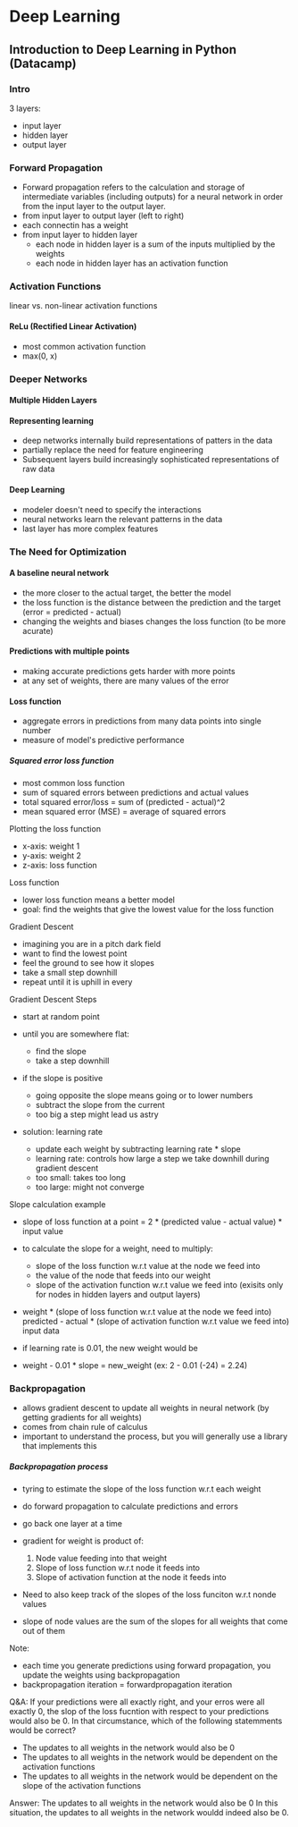 

# Deep Learning

## Introduction to Deep Learning in Python  (Datacamp)

### Intro
3 layers:
* input layer
* hidden layer
* output layer

### Forward Propagation
- Forward propagation refers to the calculation and storage of intermediate variables (including outputs) for a neural network in order from the input layer to the output layer.
- from input layer to output layer (left to right)
- each connectin has a weight
- from input layer to hidden layer
  - each node in hidden layer is a sum of the inputs multiplied by the weights
  - each node in hidden layer has an activation function


### Activation Functions
linear vs. non-linear activation functions

#### ReLu (Rectified Linear Activation)
- most common activation function
- max(0, x)

### Deeper Networks

#### Multiple Hidden Layers

#### Representing learning
* deep networks internally build representations of patters in the data
* partially replace the need for feature engineering
* Subsequent layers build increasingly sophisticated representations of raw data

#### Deep Learning
* modeler doesn't need to specify the interactions
* neural networks learn the relevant patterns in the data
* last layer has more complex features


### The Need for Optimization
#### A baseline neural network
* the more closer to the actual target, the better the model
* the loss function is the distance between the prediction and the target (error = predicted - actual)
* changing the weights and biases changes the loss function (to be more acurate)

#### Predictions with multiple points
* making accurate predictions gets harder with more points
* at any set of weights, there are many values of the error

#### Loss function
* aggregate errors in predictions from many data points into single number
* measure of model's predictive performance

##### Squared error loss function
* most common loss function
* sum of squared errors between predictions and actual values
* total squared error/loss = sum of (predicted - actual)^2
* mean squared error (MSE) = average of squared errors

Plotting the loss function
* x-axis: weight 1
* y-axis: weight 2
* z-axis: loss function

Loss function
* lower loss function means a better model
* goal: find the weights that give the lowest value for the loss function

Gradient Descent
* imagining you are in a pitch dark field
* want to find the lowest point
* feel the ground to see how it slopes
* take a small step downhill
* repeat until it is uphill in every 

Gradient Descent Steps
* start at random point
* until you are somewhere flat:
  * find the slope
  * take a step downhill

* if the slope is positive
  * going opposite the slope means going  or to lower numbers
  * subtract the slope from the current 
  * too big a step might lead us astry
* solution: learning rate
  * update each weight by subtracting learning rate * slope
  * learning rate: controls how large a step we take downhill during gradient descent
  * too small: takes too long
  * too large: might not converge

Slope calculation example
* slope of loss function at a point = 2 * (predicted value - actual value) * input value

* to calculate the  slope for a weight, need to multiply:
  * slope of the loss function w.r.t value at the node we feed into
  * the value of the node that feeds into our weight
  * slope of the activation function w.r.t value we feed into (exisits only for nodes in hidden layers and output layers)

* weight * (slope of loss function w.r.t value at the node we feed into) predicted - actual * (slope of activation function w.r.t value we feed into) input data

* if learning rate is 0.01, the new weight would be
* weight - 0.01 * slope = new_weight (ex: 2 - 0.01 (-24) = 2.24)


### Backpropagation
* allows gradient descent to update all weights in neural network (by getting gradients for all weights)
* comes from chain rule of calculus
* important to understand the process, but you will generally use a library that implements this

##### Backpropagation process
* tyring to estimate the slope of the loss function w.r.t each weight
* do forward propagation to calculate predictions and errors

* go back one layer at a time
* gradient for weight is product of:
  1. Node value feeding into that weight
  2. Slope of loss function w.r.t node it feeds into
  3. Slope of activation function at the node it feeds into

* Need to also keep track of the  slopes of the loss funciton w.r.t nonde values 
* slope of node values are the sum of the slopes for all weights that come out of them


Note:
* each time you generate predictions using forward propagation, you update the weights using backpropagation
* backpropagation iteration = forwardpropagation iteration

Q&A:
If your predictions were all exactly right, and your erros were all exactly 0, the slop of the loss fucntion with respect to your predictions would also be 0. In that circumstance, which of the following statemments would be correct?
* The updates to all weights in the network would also be 0
* The updates to all weights in the network would be dependent on the activation functions
* The updates to all weights in the network would be dependent on the slope of the activation functions

Answer: The updates to all weights in the network would also be 0
In this situation, the updates to all weights in the network wouldd indeed also be 0.

